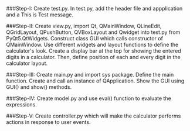 ###Step-I:
Create test.py. In test.py, add the header file and appplication and a This is Test message.

###Step-II:
Create view.py, import Qt, QMainWindow, QLineEdit, QGridLayout, QPushButton, QVBoxLayout and Qwidget into test.py from PyQt5.QtWidgets. Construct class GUI which calls constructor of QMainWindow. Use different widgets and layout functions to define the calculator's look. Create a display bar at the top for showing the entered digits in a calculator. Then, define position of each and every digit in the calculator layout.

###Step-III:
Create main.py and import sys package. Define the main function. Create and call an instance of QApplication. Show the GUI using GUI() and show() methods.

###Step-IV:
Create model.py and use eval() function to evaluate the expressions.

###Step-V:
Create controller.py which will make the calculator performs actions in response to user events.